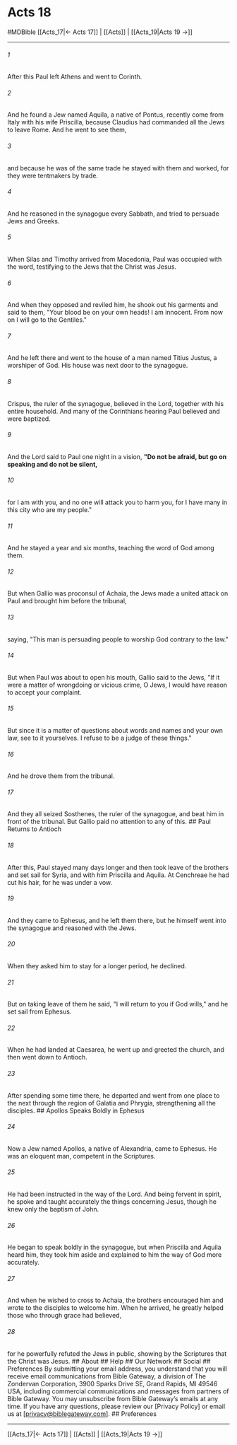 # Acts 18
#MDBible
[[Acts_17|← Acts 17]] | [[Acts]] | [[Acts_19|Acts 19 →]]

***






###### 1 


After this Paul left Athens and went to Corinth. 





###### 2 


And he found a Jew named Aquila, a native of Pontus, recently come from Italy with his wife Priscilla, because Claudius had commanded all the Jews to leave Rome. And he went to see them, 





###### 3 


and because he was of the same trade he stayed with them and worked, for they were tentmakers by trade. 





###### 4 


And he reasoned in the synagogue every Sabbath, and tried to persuade Jews and Greeks. 





###### 5 


When Silas and Timothy arrived from Macedonia, Paul was occupied with the word, testifying to the Jews that the Christ was Jesus. 





###### 6 


And when they opposed and reviled him, he shook out his garments and said to them, "Your blood be on your own heads! I am innocent. From now on I will go to the Gentiles." 





###### 7 


And he left there and went to the house of a man named Titius Justus, a worshiper of God. His house was next door to the synagogue. 





###### 8 


Crispus, the ruler of the synagogue, believed in the Lord, together with his entire household. And many of the Corinthians hearing Paul believed and were baptized. 





###### 9 


And the Lord said to Paul one night in a vision, **"Do not be afraid, but go on speaking and do not be silent,** 





###### 10 


for I am with you, and no one will attack you to harm you, for I have many in this city who are my people." 





###### 11 


And he stayed a year and six months, teaching the word of God among them. 





###### 12 


But when Gallio was proconsul of Achaia, the Jews made a united attack on Paul and brought him before the tribunal, 





###### 13 


saying, "This man is persuading people to worship God contrary to the law." 





###### 14 


But when Paul was about to open his mouth, Gallio said to the Jews, "If it were a matter of wrongdoing or vicious crime, O Jews, I would have reason to accept your complaint. 





###### 15 


But since it is a matter of questions about words and names and your own law, see to it yourselves. I refuse to be a judge of these things." 





###### 16 


And he drove them from the tribunal. 





###### 17 


And they all seized Sosthenes, the ruler of the synagogue, and beat him in front of the tribunal. But Gallio paid no attention to any of this. ## Paul Returns to Antioch 





###### 18 


After this, Paul stayed many days longer and then took leave of the brothers and set sail for Syria, and with him Priscilla and Aquila. At Cenchreae he had cut his hair, for he was under a vow. 





###### 19 


And they came to Ephesus, and he left them there, but he himself went into the synagogue and reasoned with the Jews. 





###### 20 


When they asked him to stay for a longer period, he declined. 





###### 21 


But on taking leave of them he said, "I will return to you if God wills," and he set sail from Ephesus. 





###### 22 


When he had landed at Caesarea, he went up and greeted the church, and then went down to Antioch. 





###### 23 


After spending some time there, he departed and went from one place to the next through the region of Galatia and Phrygia, strengthening all the disciples. ## Apollos Speaks Boldly in Ephesus 





###### 24 


Now a Jew named Apollos, a native of Alexandria, came to Ephesus. He was an eloquent man, competent in the Scriptures. 





###### 25 


He had been instructed in the way of the Lord. And being fervent in spirit, he spoke and taught accurately the things concerning Jesus, though he knew only the baptism of John. 





###### 26 


He began to speak boldly in the synagogue, but when Priscilla and Aquila heard him, they took him aside and explained to him the way of God more accurately. 





###### 27 


And when he wished to cross to Achaia, the brothers encouraged him and wrote to the disciples to welcome him. When he arrived, he greatly helped those who through grace had believed, 





###### 28 


for he powerfully refuted the Jews in public, showing by the Scriptures that the Christ was Jesus. ## About ## Help ## Our Network ## Social ## Preferences By submitting your email address, you understand that you will receive email communications from Bible Gateway, a division of The Zondervan Corporation, 3900 Sparks Drive SE, Grand Rapids, MI 49546 USA, including commercial communications and messages from partners of Bible Gateway. You may unsubscribe from Bible Gateway&rsquo;s emails at any time. If you have any questions, please review our [Privacy Policy] or email us at [privacy@biblegateway.com]. ## Preferences

***

[[Acts_17|← Acts 17]] | [[Acts]] | [[Acts_19|Acts 19 →]]

